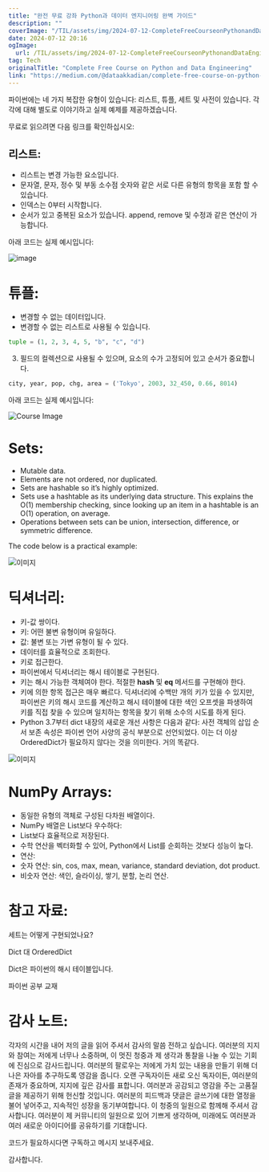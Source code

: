 ```yaml
---
title: "완전 무료 강좌 Python과 데이터 엔지니어링 완벽 가이드"
description: ""
coverImage: "/TIL/assets/img/2024-07-12-CompleteFreeCourseonPythonandDataEngineering_0.png"
date: 2024-07-12 20:16
ogImage: 
  url: /TIL/assets/img/2024-07-12-CompleteFreeCourseonPythonandDataEngineering_0.png
tag: Tech
originalTitle: "Complete Free Course on Python and Data Engineering"
link: "https://medium.com/@dataakkadian/complete-free-course-on-python-and-data-engineering-716bb9c94417"
---
```



파이썬에는 네 가지 복잡한 유형이 있습니다: 리스트, 튜플, 세트 및 사전이 있습니다. 각각에 대해 별도로 이야기하고 실제 예제를 제공하겠습니다.

무료로 읽으려면 다음 링크를 확인하십시오:

## 리스트:

- 리스트는 변경 가능한 요소입니다.
- 문자열, 문자, 정수 및 부동 소수점 숫자와 같은 서로 다른 유형의 항목을 포함 할 수 있습니다.
- 인덱스는 0부터 시작합니다.
- 순서가 있고 중복된 요소가 있습니다. append, remove 및 수정과 같은 연산이 가능합니다.

<div class="content-ad"></div>

아래 코드는 실제 예시입니다:


![image](/TIL/assets/img/2024-07-12-CompleteFreeCourseonPythonandDataEngineering_0.png)


# 튜플:

- 변경할 수 없는 데이터입니다.
- 변경할 수 없는 리스트로 사용될 수 있습니다.

<div class="content-ad"></div>

```python
tuple = (1, 2, 3, 4, 5, "b", "c", "d")
```

3. 필드의 컬렉션으로 사용될 수 있으며, 요소의 수가 고정되어 있고 순서가 중요합니다.

```python
city, year, pop, chg, area = ('Tokyo', 2003, 32_450, 0.66, 8014)
```

아래 코드는 실제 예시입니다:

<div class="content-ad"></div>


![Course Image](/TIL/assets/img/2024-07-12-CompleteFreeCourseonPythonandDataEngineering_1.png)

# Sets:

- Mutable data.
- Elements are not ordered, nor duplicated.
- Sets are hashable so it’s highly optimized.
- Sets use a hashtable as its underlying data structure. This explains the O(1) membership checking, since looking up an item in a hashtable is an O(1) operation, on average.
- Operations between sets can be union, intersection, difference, or symmetric difference.

The code below is a practical example:


<div class="content-ad"></div>


![이미지](/TIL/assets/img/2024-07-12-CompleteFreeCourseonPythonandDataEngineering_2.png)

# 딕셔너리:

- 키-값 쌍이다.
- 키: 어떤 불변 유형이며 유일하다.
- 값: 불변 또는 가변 유형이 될 수 있다.
- 데이터를 효율적으로 조회한다.
- 키로 접근한다.
- 파이썬에서 딕셔너리는 해시 테이블로 구현된다.
- 키는 해시 가능한 객체여야 한다. 적절한 __hash__ 및 __eq__ 메서드를 구현해야 한다.
- 키에 의한 항목 접근은 매우 빠르다. 딕셔너리에 수백만 개의 키가 있을 수 있지만, 파이썬은 키의 해시 코드를 계산하고 해시 테이블에 대한 색인 오프셋을 파생하여 키를 직접 찾을 수 있으며 일치하는 항목을 찾기 위해 소수의 시도를 하게 된다.
- Python 3.7부터 dict 내장의 새로운 개선 사항은 다음과 같다: 사전 객체의 삽입 순서 보존 속성은 파이썬 언어 사양의 공식 부분으로 선언되었다. 이는 더 이상 OrderedDict가 필요하지 않다는 것을 의미한다. 거의 똑같다.

![이미지](/TIL/assets/img/2024-07-12-CompleteFreeCourseonPythonandDataEngineering_3.png)


<div class="content-ad"></div>

# NumPy Arrays:

- 동일한 유형의 객체로 구성된 다차원 배열이다.
- NumPy 배열은 List보다 우수하다:
- List보다 효율적으로 저장된다.
- 수학 연산을 벡터화할 수 있어, Python에서 List를 순회하는 것보다 성능이 높다.
- 연산:
- 숫자 연산: sin, cos, max, mean, variance, standard deviation, dot product.
- 비숫자 연산: 색인, 슬라이싱, 쌓기, 분할, 논리 연산.

# 참고 자료:

세트는 어떻게 구현되었나요?

<div class="content-ad"></div>

Dict 대 OrderedDict

Dict은 파이썬의 해시 테이블입니다.

파이썬 공부 교재

# 감사 노트:

<div class="content-ad"></div>

각자의 시간을 내어 저의 글을 읽어 주셔서 감사의 말씀 전하고 싶습니다. 여러분의 지지와 참여는 저에게 너무나 소중하며, 이 멋진 청중과 제 생각과 통찰을 나눌 수 있는 기회에 진심으로 감사드립니다. 여러분의 팔로우는 저에게 가치 있는 내용을 만들기 위해 더 나은 자아를 추구하도록 영감을 줍니다. 오랜 구독자이든 새로 오신 독자이든, 여러분의 존재가 중요하며, 지지에 깊은 감사를 표합니다. 여러분과 공감되고 영감을 주는 고품질 글을 제공하기 위해 헌신할 것입니다. 여러분의 피드백과 댓글은 글쓰기에 대한 열정을 불어 넣어주고, 지속적인 성장을 동기부여합니다. 이 청중의 일원으로 함께해 주셔서 감사합니다. 여러분이 제 커뮤니티의 일원으로 있어 기쁘게 생각하며, 미래에도 여러분과 여러 새로운 아이디어를 공유하기를 기대합니다.

코드가 필요하시다면 구독하고 메시지 보내주세요.

감사합니다.